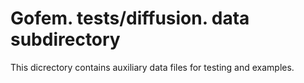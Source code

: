 # Gofem. tests/diffusion. data subdirectory

This dicrectory contains auxiliary data files for testing and examples.
